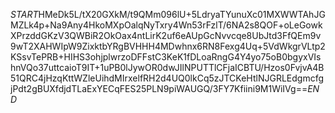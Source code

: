 $START$HMeDk5L/tX20GXkM/t9QMm096lU+5LdryaTYunuXc01MXWWTAhJGMZLk4p+Na9Any4HkoMXpOalqNyTxry4Wn53rFzlT/6NA2s8QOF+oLeGowkXPrzddGKzV3QWBiR2OkOax4ntLirK2uf6eAUpGcNvvcqe8UbJtd3FfQEm9v9wT2XAHWIpW9ZixktbYRgBVHHH4MDwhnx6RN8Fexg4Uq+5VdWkgrVLtp2KSsvTePRB+HIHS3ohjplwrzoDFFstC3KeK1fDLoaRngG4Y4yo75oB0bgyxVIshnVQo37uttcaioT9IT+1uPB0lJywOR0dwJIlNPUTTlCFjaICBTU/Hzos0FvjvA4B51QRC4jHzqKttWZleUihdMIrxelfRH2d4UQ0lkCq5zJTCKeHtlNJGRLEdgmcfgjPdt2gBUXfdjdTLaExYECqFES25PLN9piWAUGQ/3FY7Kfiini9M1WiIVg==$END$